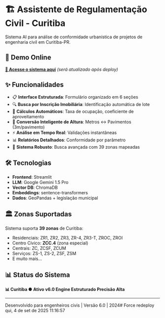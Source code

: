# 🏗️ Assistente de Regulamentação Civil - Curitiba

Sistema AI para análise de conformidade urbanística de projetos de engenharia civil em Curitiba-PR.

## 🚀 Demo Online

**[🔗 Acesse o sistema aqui](https://seu-app.streamlit.app)** *(será atualizado após deploy)*

## ✨ Funcionalidades

- 📋 **Interface Estruturada**: Formulário organizado em 6 seções
- 🔍 **Busca por Inscrição Imobiliária**: Identificação automática de lote
- 📐 **Cálculos Automáticos**: Taxa de ocupação, coeficiente de aproveitamento
- 🏢 **Conversão Inteligente de Altura**: Metros ↔ Pavimentos (3m/pavimento)
- ⚡ **Análise em Tempo Real**: Validações instantâneas
- 📊 **Relatórios Detalhados**: Conformidade por parâmetro
- 🎯 **Sistema Robusto**: Busca avançada com 39 zonas mapeadas

## 🛠️ Tecnologias

- **Frontend**: Streamlit
- **LLM**: Google Gemini 1.5 Pro
- **Vector DB**: ChromaDB
- **Embeddings**: sentence-transformers
- **Dados**: GeoPandas + legislação municipal

## 🏛️ Zonas Suportadas

Sistema suporta **39 zonas** de Curitiba:
- Residenciais: ZR1, ZR2, ZR3, ZR-4, ZR3-T, ZROC, ZROI
- Centro Cívico: **ZCC.4** (zona especial)
- Centrais: ZC, ZCSF, ZCUM
- Serviços: ZS-1, ZS-2, ZSF, ZSM
- E muito mais...

## 📊 Status do Sistema

**📊 Curitiba  ● Ativo  v6.0  Engine Estruturado  Precisão Alta**

---

Desenvolvido para engenheiros civis | Versão 6.0 | 2024# Force redeploy qui,  4 de set de 2025 11:16:57
